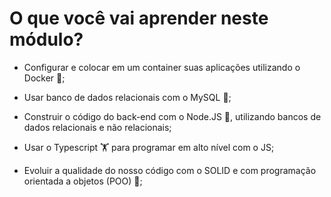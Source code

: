 # O que você vai aprender neste módulo?

- Configurar e colocar em um container suas aplicações utilizando o Docker 🐋;

- Usar banco de dados relacionais com o MySQL 🎲;

- Construir o código do back-end com o Node.JS 👩‍, utilizando bancos de dados relacionais e não relacionais;

- Usar o Typescript 🏋️ para programar em alto nível com o JS;

- Evoluir a qualidade do nosso código com o SOLID e com programação orientada a objetos (POO) 🧐;
